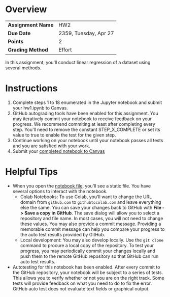 <!---
# Assignment Feedback and Grade

| Rubric | Discussion | Grade |
|--------|------------|------:|
| Reqt 1 | Feedback   |   0.5 |
| Reqt 2 | Feedback   |   1.0 |
| Reqt 3 | Feedback   |   0.0 |

Grade: 

***
-->

# Overview
| | |
|-|-|
| __Assignment Name__ | HW2 |
| __Due Date__        | 2359, Tuesday, Apr 27 |
| __Points__          | 2 |
| __Grading Method__  | Effort |

In this assignment, you'll conduct linear regression of a dataset using several methods.

# Instructions

1. Complete steps 1 to 18 enumerated in the Jupyter notebook and submit your hw1.ipynb to Canvas.
2. GitHub autograding tools have been enabled for this assignment. You may iteratively commit your notebook to receive feedback on your progress. We recommend commiting at least after completing every step. You'll need to remove the constant STEP_X_COMPLETE or set its value to true to enable the test for the given step.
3. Continue working on your notebook until your notebook passes all tests and you are satisfied with your work.
4. Submit your [completed notebook to Canvas](https://lms.au.af.edu/courses/23009/assignments/192885)

# Helpful Tips

- When you open the [notebook file](./hw2.ipynb), you'll see a static file. You have several options to interact with the notebook.
  - Colab Notebooks: To use Colab, you'll want to change the URL domain from `github.com` to `githubtocolab.com` and leave everything else the same. You can save your changes back to GitHub with **File -> Save a copy in GitHub**. The save dialog will allow you to select a repository and file name. In most cases, you will not need to change these values. You may also provide a commit message. Providing a memorable commit message can help you compare your progress to the auto test results provided by GitHub.
  - Local development: You may also develop locally. Use the `git clone` command to procure a local copy of the repository. To test your progress, you may periodically commit your changes locally and push them to the remote GitHub repository so that GitHub can run auto test results.
- Autotesting for this notebook has been enabled. After every commit to the GitHub repository, your notebook will be subject to a series of tests. This allows you to verify whether or not you are on the right track. Some tests will provide feedback on what you need to do to fix the error. GitHub auto test does not evaluate text fields or graphical output.
